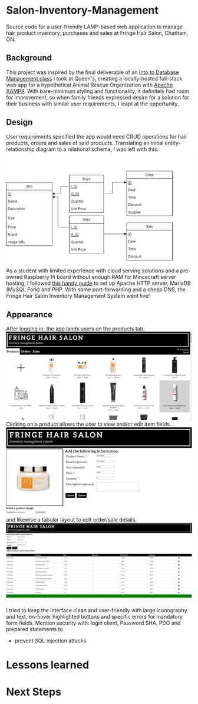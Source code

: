 # Salon-Inventory-Management
Source code for a user-friendly LAMP-based web application to manage hair product inventory, purchases and sales at Fringe Hair Salon, Chatham, ON. 

## Background
This project was inspired by the final deliverable of an [Into to Database Management class](https://www.cs.queensu.ca/undergraduate/courses/CISC-332) I took at Queen's, creating a locally-hosted full-stack web app for a hypothetical Animal Rescue Organization with [Apache XAMPP](https://www.apachefriends.org/). With bare-minimum styling and functionality, it definitely had room for improvement, so when family friends expressed desire for a solution for their business with similar user requirements, I leapt at the opportunity.

## Design
User requirements specified the app would need CRUD operations for hair products, orders and sales of said products. Translating an initial entity-relationship diagram to a relational schema, I was left with this:
<img src="resources/db/inventory-schema.png">

As a student with limited experience with cloud serving solutions and a pre-owned Raspberry Pi board without enough RAM for Mincecraft server hosting, I followed [this handy guide](https://www.digitalocean.com/community/tutorials/how-to-install-linux-apache-mysql-php-lamp-stack-ubuntu-18-04) to set up Apache HTTP server, MariaDB (MySQL Fork) and PHP. With some port-forwarding and a cheap DNS, the Fringe Hair Salon Inventory Management System went live!

## Appearance 
After logging in, the app lands users on the products tab.
<img src="resources/screenshots/fringe-products.png">
Clicking on a product allows the user to view and/or edit item fields...
<img src="resources/screenshots/fringe-edit-product.png">
and likewise a tabular layout to edit order/sale details.
<img src="resources/screenshots/fringe-edit-order.png">

I tried to keep the interface clean and user-friendly with large iconography and text, on-hover highlighted buttons and specific errors for mandatory form fields.
Mention security with: 
login client,
Password SHA, 
PDO and prepared statements to
- prevent SQL injection attacks

# Lessons learned

# Next Steps
